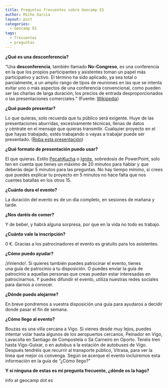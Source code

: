 ```yaml
---
title: Preguntas frecuentes sobre Geocamp ES
author: Micho Garcia
layout: post
categories:
  - Geocamp ES
tags:
  - frecuentes
  - preguntas
---
```

**¿Qué es una desconferencia?**

&#8220;Una **desconferencia**, también llamado **No-Congreso**, es una conferencia en la que los propios participantes y asistentes toman un papel más participativo y activo. El término ha sido aplicado, ya sea total o parcialmente, a un amplio rango de tipos de reuniones en las que se intenta evitar uno o más aspectos de una conferencia convencional, como pueden ser las charlas de larga duración, los precios de entrada desproporcionados o las presentaciones comerciales.&#8221; (Fuente: [Wikipedia][1])

**¿Qué puedo presentar?**

Lo que quieras, solo recuerda que tu público será exigente. Huye de las presentaciones aburridas, excesivamente técnicas, llenas de datos y céntrate en el mensaje que quieras transmitir. Cualquier proyecto en el que hayas trabajado, estés trabajando o vayas a trabajar puede ser presentado. ([Roba esta presentación][2])

**¿Qué formato de presentación puedo usar?**

El que quieras. Estilo [PecahKucha][3] o [Ignite][4], sobredosis de PowerPoint, solo ten en cuenta que tienes un máximo de 20 minutos para hablar y que deberás dejar 5 minutos para las preguntas. No hay tiempo mínimo, si crees que puedes explicar tu proyecto en 5 minutos no hace falta que nos cuentes batallas en los otros 15.

**¿Cuánto dura el evento?**

La duración del evento es de un día completo, en sesiones de mañana y tarde.

**¿Nos daréis de comer?**

Y de beber, y habrá alguna sorpresa, por que en la vida no todo es trabajo.

**¿Cuánto vale la inscripción?**

0 €. Gracias a los patrocinadores el evento es gratuito para los asistentes.

**¿Cómo puedo ayudar?**

¡Viniendo!. Si quieres también puedes patrocinar el evento, tienes una guía de patrocinio a tu disposición. O puedes enviar la guía de patrocinio a aquellas personas que creas puedan estar interesadas en patrocinarnos. Y puedes difundir el evento, utiliza nuestras redes sociales para darnos a conocer.

**¿Dónde puedo alojarme?**

En breve pondremos a vuestra disposición una guía para ayudaros a decidir donde pasar el fin de semana.

**¿Cómo llego al evento?**

Bouzas es una villa cercana a Vigo. Si vienes desde muy lejos, puedes intentar volar hasta algunos de los aeropuertos cercanos, Peinador en Vigo, Lavacolla en Santiago de Compostela o Sà Carneiro en Oporto. Tenéis tren hasta Vigo-Guixar, o en autobus a la estación de autobuses de Vigo. Después tendréis que recurrir al transporte público, Vitrasa, para ver la linea que mejor os convenga. Según se acerque el evento incluiremos esta información en la guía de &#8220;¿Cómo llego?&#8221;

**Y si ninguna de estas es mi pregunta frecuente, ¿dónde os la hago?**

info at geocamp dot es

 [1]: http://es.wikipedia.org/wiki/Desconferencia
 [2]: http://es.slideshare.net/jessedee/roba-esta-presentacion
 [3]: http://www.pechakucha.org/
 [4]: http://igniteshow.com/
